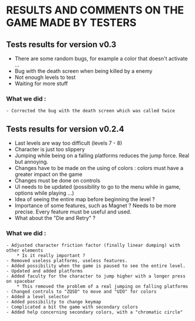 # RESULTS AND COMMENTS ON THE GAME MADE BY TESTERS


## Tests results for version v0.3

* There are some random bugs, for example a color that doesn't activate ...
* Bug with the death screen when being killed by a enemy
* Not enough levels to test
* Waiting for more stuff

### What we did :

    - Corrected the bug with the death screen which was called twice


## Tests results for version v0.2.4

* Last levels are way too difficult (levels 7 - 8)
* Character is just too slippery
* Jumping while being on a falling platforms reduces the jump force. Real but annoying.
* Changes have to be made on the using of colors : colors must have a greater impact on the game
* Changes must be done on controls
* UI needs to be updated (possibility to go to the menu while in game, options while playing ...)
* Idea of seeing the entire map before beginning the level ?
* Importance of some features, such as Magnet ? Needs to be more precise. Every feature must be useful and used.
* What about the "Die and Retry" ?

### What we did :

    - Adjusted character friction factor (finally linear dumping) with other elements
        * Is it really important ?
    - Removed useless platforms, useless features.
    - Added possibility when the game is paused to see the entire level.
    - Updated and added platforms
    - Added faculty for the character to jump higher with a longer press on spacebar
        * This removed the problem of a real jumping on falling platforms
    - Changed controls to "ZQSD" to move and "UIO" for colors
    - Added a level selector
    - Added possibility to change keymap
    - Complicated a bit the game with secondary colors
    - Added help concerning secondary colors, with a "chromatic circle"
